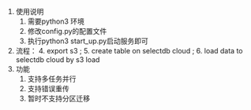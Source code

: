 1. 使用说明
   1. 需要python3 环境
   2. 修改config.py的配置文件
   3. 执行python3 start_up.py启动服务即可
2. 流程： 
   4. export s3 ;
   5. create table on selectdb cloud ;
   6. load data to selectdb cloud by s3 load
3. 功能
   1. 支持多任务并行
   2. 支持错误重传
   3. 暂时不支持分区迁移
